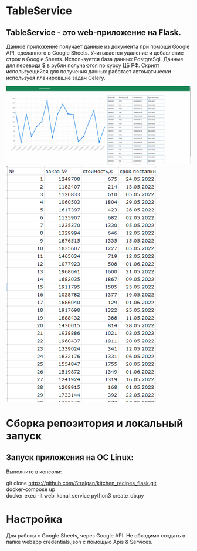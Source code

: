 # TableService

## TableService - это web-приложение на Flask.

Данное приложение получает данные из документа при помощи Google API, сделанного в Google Sheets. 
Учитывается удаление и добавление строк в Google Sheets.
Используется база данных PostgreSql. Данные для перевода $ в рубли получаются по курсу ЦБ РФ.
Скрипт используещийся для получения данных работает автоматически используея планировщие задач Celery.

![Главная страница](docs/1.jpg)
![Пример таблици](docs/2.jpg)


# Сборка репозитория и локальный запуск

## Запуск приложения на ОС Linux:
Выполните в консоли:

git clone https://github.com/Straigan/kitchen_recipes_flask.git  
docker-compose up  
docker exec -it web_kanal_service python3 create_db.py  

# Настройка

Для работы с Google Sheets, через Google API. Не обходимо создать в папке webapp credentials.json с помощью Apis & Services.

